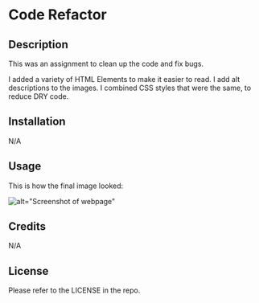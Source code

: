 # Code Refactor

## Description

This was an assignment to clean up the code and fix bugs.

I added a variety of HTML Elements to make it easier to read.
I add alt descriptions to the images.
I combined CSS styles that were the same, to reduce DRY code. 


## Installation

N/A

## Usage

This is how the final image looked:

![alt="Screenshot of webpage"](/refactorAccessibility/assets/images/screenshot.jpeg)

## Credits

N/A

## License

Please refer to the LICENSE in the repo.

